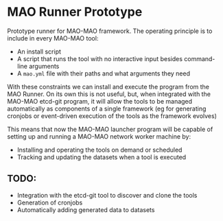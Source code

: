 # MAO Runner Prototype

Prototype runner for MAO-MAO framework. The operating principle is to include
in every MAO-MAO tool:
- An install script
- A script that runs the tool with no interactive input besides command-line arguments
- A `mao.yml` file with their paths and what arguments they need

With these constraints we can install and execute the program from the
MAO Runner. On its own this is not useful, but, when integrated with the
MAO-MAO etcd-git program, it will allow the tools to be
managed automatically as components of a single framework (eg for generating
cronjobs or event-driven execution of the tools as the framework evolves)

This means that now the MAO-MAO launcher program will be capable of setting up
and running a MAO-MAO network worker machine by:
- Installing and operating the tools on demand or scheduled
- Tracking and updating the datasets when a tool is executed

## TODO:
- Integration with the etcd-git tool to discover and clone the tools
- Generation of cronjobs
- Automatically adding generated data to datasets
